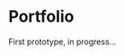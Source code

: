 # Portfolio

First prototype, in progress...
<!--Personal portfolio version 1.0, start date 13/10/2022-->
